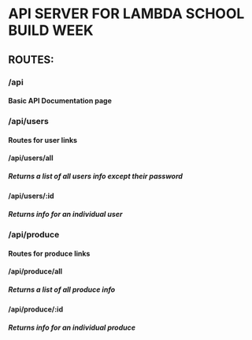 # API SERVER FOR LAMBDA SCHOOL BUILD WEEK

## ROUTES:

### /api

#### Basic API Documentation page

### /api/users

#### Routes for user links

#### /api/users/all

##### Returns a list of all users info except their password

#### /api/users/:id

##### Returns info for an individual user

### /api/produce

#### Routes for produce links

#### /api/produce/all

##### Returns a list of all produce info

#### /api/produce/:id

##### Returns info for an individual produce
